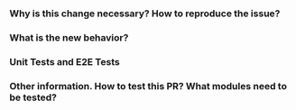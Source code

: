### Why is this change necessary? How to reproduce the issue?
<!-- List issue if it fixes/closes/implements one using the "Fixes #<number>" or "Closes #<number>" syntax -->

### What is the new behavior?
<!-- Include a screenshot/video if UI changed -->

### Unit Tests and E2E Tests
<!-- Include Unit Tests and E2E Tests as necessary, or make issue to do so -->

### Other information. How to test this PR? What modules need to be tested?
<!-- Is this a breaking change? -->
